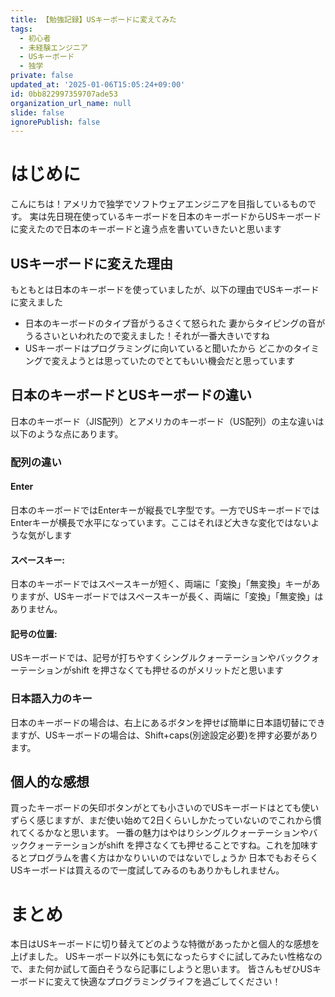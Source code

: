 ```yaml
---
title: 【勉強記録】USキーボードに変えてみた
tags:
  - 初心者
  - 未経験エンジニア
  - USキーボード
  - 独学
private: false
updated_at: '2025-01-06T15:05:24+09:00'
id: 0bb822997359707ade53
organization_url_name: null
slide: false
ignorePublish: false
---
```

# はじめに
こんにちは！アメリカで独学でソフトウェアエンジニアを目指しているものです。
実は先日現在使っているキーボードを日本のキーボードからUSキーボードに変えたので日本のキーボードと違う点を書いていきたいと思います

## USキーボードに変えた理由
もともとは日本のキーボードを使っていましたが、以下の理由でUSキーボードに変えました

* 日本のキーボードのタイプ音がうるさくて怒られた
妻からタイピングの音がうるさいといわれたので変えました！それが一番大きいですね
* USキーボードはプログラミングに向いていると聞いたから
どこかのタイミングで変えようとは思っていたのでとてもいい機会だと思っています
## 日本のキーボードとUSキーボードの違い
日本のキーボード（JIS配列）とアメリカのキーボード（US配列）の主な違いは以下のような点にあります。

### 配列の違い
#### Enter
日本のキーボードではEnterキーが縦長でL字型です。一方でUSキーボードではEnterキーが横長で水平になっています。ここはそれほど大きな変化ではないような気がします

#### スペースキー:
日本のキーボードではスペースキーが短く、両端に「変換」「無変換」キーがありますが、USキーボードではスペースキーが長く、両端に「変換」「無変換」はありません。

#### 記号の位置:
USキーボードでは、記号が打ちやすくシングルクォーテーションやバッククォーテーションがshift を押さなくても押せるのがメリットだと思います

### 日本語入力のキー
日本のキーボードの場合は、右上にあるボタンを押せば簡単に日本語切替にできますが、USキーボードの場合は、Shift+caps(別途設定必要)を押す必要があります。

## 個人的な感想
買ったキーボードの矢印ボタンがとても小さいのでUSキーボードはとても使いずらく感じますが、まだ使い始めて2日くらいしかたっていないのでこれから慣れてくるかなと思います。
一番の魅力はやはりシングルクォーテーションやバッククォーテーションがshift を押さなくても押せることですね。これを加味するとプログラムを書く方はかなりいいのではないでしょうか
日本でもおそらくUSキーボードは買えるので一度試してみるのもありかもしれません。

# まとめ
本日はUSキーボードに切り替えてどのような特徴があったかと個人的な感想を上げました。
USキーボード以外にも気になったらすぐに試してみたい性格なので、また何か試して面白そうなら記事にしようと思います。
皆さんもぜひUSキーボードに変えて快適なプログラミングライフを過ごしてください！
